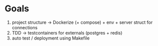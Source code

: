 # Goals

1. project structure -> Dockerize (+ compose) + env + server struct for connections
2. TDD -> testcontainers for externals (postgres + redis)
3. auto test / deployment using Makefile
